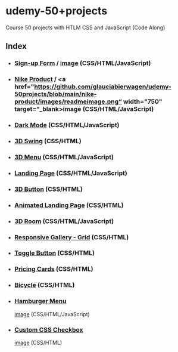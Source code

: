# udemy-50+projects
Course 50 projects with HTLM CSS and JavaScript (Code Along)

## Index

- ### [Sign-up Form](https://github.com/glauciabierwagen/udemy-50projects/tree/main/signup-form) /  <a href="https://github.com/glauciabierwagen/udemy-50projects/blob/main/signup-form/readmeimage.png" width="750" target=“_blank>image</a> (CSS/HTML/JavaScript)
   
- ### [Nike Product](https://github.com/glauciabierwagen/udemy-50projects/tree/main/nike-product) / <a href="https://github.com/glauciabierwagen/udemy-50projects/blob/main/nike-product/images/readmeimage.png“ width="750" target=“_blank>image</a> (CSS/HTML/JavaScript)

- ### [Dark Mode](https://github.com/glauciabierwagen/udemy-50projects/tree/main/dark-mode) (CSS/HTML/JavaScript)

- ### [3D Swing](https://github.com/glauciabierwagen/udemy-50projects/tree/main/3d-swing) (CSS/HTML)

- ### [3D Menu](https://github.com/glauciabierwagen/udemy-50projects/tree/main/3d-menu) (CSS/HTML/JavaScript)

- ### [Landing Page](https://github.com/glauciabierwagen/udemy-50projects/tree/main/boxes-main) (CSS/HTML/JavaScript) 

- ### [3D Button](https://github.com/glauciabierwagen/udemy-50projects/tree/main/3d-button) (CSS/HTML)

- ### [Animated Landing Page](https://github.com/glauciabierwagen/udemy-50projects/tree/main/animated-landing-page) (CSS/HTML)

- ### [3D Room](https://github.com/glauciabierwagen/udemy-50projects/tree/main/3d-room) (CSS/HTML/JavaScript)

- ### [Responsive Gallery - Grid](https://github.com/glauciabierwagen/udemy-50projects/tree/main/responsive-gallery) (CSS/HTML)

- ### [Toggle Button](https://github.com/glauciabierwagen/udemy-50projects/tree/main/toggle_button) (CSS/HTML)

- ### [Pricing Cards](https://github.com/glauciabierwagen/udemy-50projects/tree/main/price-cards) (CSS/HTML)

- ### [Bicycle](https://github.com/glauciabierwagen/udemy-50projects/tree/main/bicycle) (CSS/HTML)

- ### [Hamburger Menu](https://github.com/glauciabierwagen/udemy-50projects/tree/main/hamburger-menu)
     <p>
      <a href="https://github.com/glauciabierwagen/udemy-50projects/blob/main/hamburger-menu/images/readmeimage.png?raw=true" width="750" target=“_blank">image</a>            (CSS/HTML/JavaScript)
    </p>
    
 - ### [Custom CSS Checkbox](https://github.com/glauciabierwagen/udemy-50projects/tree/main/custom-css-checkbox)
     <p>
      <a href="https://github.com/glauciabierwagen/udemy-50projects/blob/main/custom-css-checkbox/readmeimage.png" width="750" target=“_blank">image</a>            (CSS/HTML)
    </p>  



